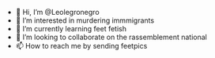 - 👋 Hi, I’m @Leolegronegro
- 👀 I’m interested in murdering immmigrants
- 🌱 I’m currently learning feet fetish
- 💞️ I’m looking to collaborate on the rassemblement national
- 📫 How to reach me by sending feetpics

<!---
Leolegronegro/Leolegronegro is a ✨ special ✨ repository because its `README.md` (this file) appears on your GitHub profile.
You can click the Preview link to take a look at your changes.
--->
